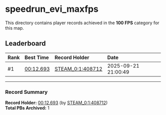 # speedrun_evi_maxfps

This directory contains player records achieved in the **100 FPS** category for this map.

## Leaderboard

| Rank | Best Time | Record Holder | Date                |
| :--- | :-------- | :------------ | :------------------ |
| #1   | [00:12.693](./00012693_STEAM_0_1_408712_20250921-210049.zip) | [STEAM_0:1:408712](https://speedrun16.com/profile/STEAM_0:1:408712)   | 2025-09-21 21:00:49 |

---

### Record Summary
**Record Holder:** [00:12.693](./00012693_STEAM_0_1_408712_20250921-210049.zip) (by [STEAM_0:1:408712](https://speedrun16.com/profile/STEAM_0:1:408712))  
**Total PBs Archived:** 1